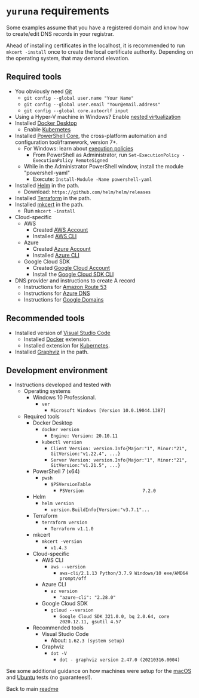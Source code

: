 # `yuruna` requirements

Some examples assume that you have a registered domain and know how to create/edit DNS records in your registrar.

Ahead of installing certificates in the localhost, it is recommended to run `mkcert -install` once to create the local certificate authority. Depending on the operating system, that may demand elevation.

## Required tools

- You obviously need [Git](https://git-scm.com/downloads)
  - `git config --global user.name "Your Name"`
  - `git config --global user.email "Your@email.address"`
  - `git config --global core.autocrlf input`
- Using a Hyper-V machine in Windows? Enable [nested virtualization](https://docs.microsoft.com/en-us/virtualization/hyper-v-on-windows/user-guide/nested-virtualization)
- Installed [Docker Desktop](https://docs.docker.com/desktop/)
  - Enable [Kubernetes](https://docs.docker.com/get-started/orchestration/)
- Installed [PowerShell Core](https://github.com/powershell/powershell), the cross-platform automation and configuration tool/framework, version 7+.
  - For Windows: learn about [execution policies](https:/go.microsoft.com/fwlink/?LinkID=135170)
    - From PowerShell as Administrator, run `Set-ExecutionPolicy -ExecutionPolicy RemoteSigned`
  - While in the Administrator PowerShell window, install the module "powershell-yaml"
    - Execute: `Install-Module -Name powershell-yaml`
- Installed [Helm](https://helm.sh/docs/intro/install/) in the path.
  - Download: `https://github.com/helm/helm/releases`
- Installed [Terraform](https://www.terraform.io/downloads.html) in the path.
- Installed [mkcert](https://github.com/FiloSottile/mkcert) in the path.
  - Run `mkcert -install`
- Cloud-specific
  - AWS
    - Created [AWS Account](https://aws.amazon.com/free)
    - Installed [AWS CLI](https://aws.amazon.com/cli/)
  - Azure
    - Created [Azure Account](https://azure.microsoft.com/free)
    - Installed [Azure CLI](https://docs.microsoft.com/en-us/cli/azure/install-azure-cli)
  - Google Cloud SDK
    - Created [Google Cloud Account](https://console.cloud.google.com/freetrial)
    - Install the [Google Cloud SDK CLI](https://cloud.google.com/sdk/docs/install)
- DNS provider and instructions to create A record
  - Instructions for [Amazon Route 53](https://docs.aws.amazon.com/Route53/latest/DeveloperGuide/resource-record-sets-creating.html)
  - Instructions for [Azure DNS](https://docs.microsoft.com/en-us/azure/dns/dns-getstarted-portal)
  - Instructions for [Google Domains](https://support.google.com/domains/answer/9211383)

## Recommended tools

- Installed version of [Visual Studio Code](https://code.visualstudio.com/)
  - Installed [Docker](https://marketplace.visualstudio.com/items?itemName=ms-azuretools.vscode-docker) extension.
  - Installed extension for [Kubernetes](https://marketplace.visualstudio.com/items?itemName=ms-kubernetes-tools.vscode-kubernetes-tools).
- Installed [Graphviz](https://graphviz.org/download/) in the path.

## Development environment

- Instructions developed and tested with
  - Operating systems
    - Windows 10 Professional.
      - `ver`
        - `Microsoft Windows [Version 10.0.19044.1387]`
  - Required tools
    - Docker Desktop
      - `docker version`
        - `Engine: Version: 20.10.11`
      - `kubectl version`
        - `Client Version: version.Info{Major:"1", Minor:"21", GitVersion:"v1.22.4", ...}`
        - `Server Version: version.Info{Major:"1", Minor:"21", GitVersion:"v1.21.5", ...}`
    - PowerShell 7 (x64)
      - `pwsh`
        - `$PSVersionTable`
          - `PSVersion                      7.2.0`
    - Helm
      - `helm version`
        - `version.BuildInfo{Version:"v3.7.1"...`
    - Terraform
      - `terraform version`
        - `Terraform v1.1.0`
    - mkcert
      - `mkcert -version`
        - `v1.4.3`
    - Cloud-specific
      - AWS CLI
        - `aws --version`
          - `aws-cli/2.1.13 Python/3.7.9 Windows/10 exe/AMD64 prompt/off`
      - Azure CLI
        - `az version`
          - `"azure-cli": "2.28.0"`
      - Google Cloud SDK
        - `gcloud --version`
          - `Google Cloud SDK 321.0.0, bq 2.0.64, core 2020.12.11, gsutil 4.57`
    - Recommended tools
      - Visual Studio Code
        - About: `1.62.3 (system setup)`
      - Graphviz
        - `dot -V`
          - `dot - graphviz version 2.47.0 (20210316.0004)`

See some additional guidance on how machines were setup for the [macOS](./mac-os.md) and [Ubuntu](./ubuntu.md) tests (no guarantees!).

Back to main [readme](../README.md)
